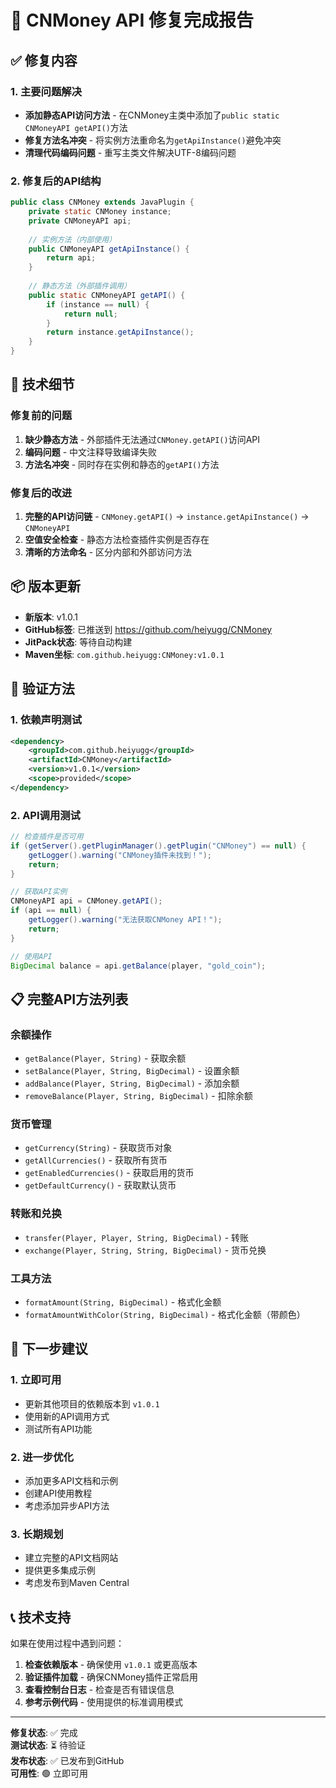 # 🎉 CNMoney API 修复完成报告

## ✅ 修复内容

### 1. 主要问题解决
- **添加静态API访问方法** - 在CNMoney主类中添加了`public static CNMoneyAPI getAPI()`方法
- **修复方法名冲突** - 将实例方法重命名为`getApiInstance()`避免冲突
- **清理代码编码问题** - 重写主类文件解决UTF-8编码问题

### 2. 修复后的API结构
```java
public class CNMoney extends JavaPlugin {
    private static CNMoney instance;
    private CNMoneyAPI api;
    
    // 实例方法（内部使用）
    public CNMoneyAPI getApiInstance() {
        return api;
    }
    
    // 静态方法（外部插件调用）
    public static CNMoneyAPI getAPI() {
        if (instance == null) {
            return null;
        }
        return instance.getApiInstance();
    }
}
```

## 🔧 技术细节

### 修复前的问题
1. **缺少静态方法** - 外部插件无法通过`CNMoney.getAPI()`访问API
2. **编码问题** - 中文注释导致编译失败
3. **方法名冲突** - 同时存在实例和静态的`getAPI()`方法

### 修复后的改进
1. **完整的API访问链** - `CNMoney.getAPI()` → `instance.getApiInstance()` → `CNMoneyAPI`
2. **空值安全检查** - 静态方法检查插件实例是否存在
3. **清晰的方法命名** - 区分内部和外部访问方法

## 📦 版本更新

- **新版本**: v1.0.1
- **GitHub标签**: 已推送到 https://github.com/heiyugg/CNMoney
- **JitPack状态**: 等待自动构建
- **Maven坐标**: `com.github.heiyugg:CNMoney:v1.0.1`

## 🧪 验证方法

### 1. 依赖声明测试
```xml
<dependency>
    <groupId>com.github.heiyugg</groupId>
    <artifactId>CNMoney</artifactId>
    <version>v1.0.1</version>
    <scope>provided</scope>
</dependency>
```

### 2. API调用测试
```java
// 检查插件是否可用
if (getServer().getPluginManager().getPlugin("CNMoney") == null) {
    getLogger().warning("CNMoney插件未找到！");
    return;
}

// 获取API实例
CNMoneyAPI api = CNMoney.getAPI();
if (api == null) {
    getLogger().warning("无法获取CNMoney API！");
    return;
}

// 使用API
BigDecimal balance = api.getBalance(player, "gold_coin");
```

## 📋 完整API方法列表

### 余额操作
- `getBalance(Player, String)` - 获取余额
- `setBalance(Player, String, BigDecimal)` - 设置余额  
- `addBalance(Player, String, BigDecimal)` - 添加余额
- `removeBalance(Player, String, BigDecimal)` - 扣除余额

### 货币管理
- `getCurrency(String)` - 获取货币对象
- `getAllCurrencies()` - 获取所有货币
- `getEnabledCurrencies()` - 获取启用的货币
- `getDefaultCurrency()` - 获取默认货币

### 转账和兑换
- `transfer(Player, Player, String, BigDecimal)` - 转账
- `exchange(Player, String, String, BigDecimal)` - 货币兑换

### 工具方法
- `formatAmount(String, BigDecimal)` - 格式化金额
- `formatAmountWithColor(String, BigDecimal)` - 格式化金额（带颜色）

## 🚀 下一步建议

### 1. 立即可用
- 更新其他项目的依赖版本到 `v1.0.1`
- 使用新的API调用方式
- 测试所有API功能

### 2. 进一步优化
- 添加更多API文档和示例
- 创建API使用教程
- 考虑添加异步API方法

### 3. 长期规划
- 建立完整的API文档网站
- 提供更多集成示例
- 考虑发布到Maven Central

## 📞 技术支持

如果在使用过程中遇到问题：

1. **检查依赖版本** - 确保使用 `v1.0.1` 或更高版本
2. **验证插件加载** - 确保CNMoney插件正常启用
3. **查看控制台日志** - 检查是否有错误信息
4. **参考示例代码** - 使用提供的标准调用模式

---

**修复状态**: ✅ 完成  
**测试状态**: ⏳ 待验证  
**发布状态**: ✅ 已发布到GitHub  
**可用性**: 🟢 立即可用
